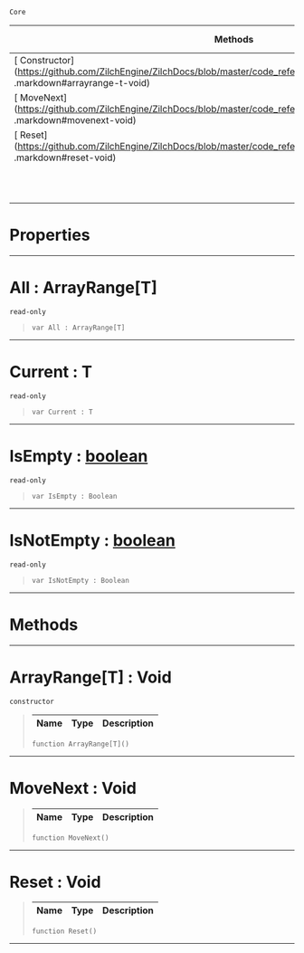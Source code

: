  `Core`

|Methods|Properties|Base Classes|Derived Classes|
|---|---|---|---|
|[ Constructor](https://github.com/ZilchEngine/ZilchDocs/blob/master/code_reference/nada_base_types/arrayrange_t .markdown#arrayrange-t-void)|[ All](https://github.com/ZilchEngine/ZilchDocs/blob/master/code_reference/nada_base_types/arrayrange_t .markdown#all-zilch-engine-document)| | |
|[ MoveNext](https://github.com/ZilchEngine/ZilchDocs/blob/master/code_reference/nada_base_types/arrayrange_t .markdown#movenext-void)|[ Current](https://github.com/ZilchEngine/ZilchDocs/blob/master/code_reference/nada_base_types/arrayrange_t .markdown#current-t)| | |
|[ Reset](https://github.com/ZilchEngine/ZilchDocs/blob/master/code_reference/nada_base_types/arrayrange_t .markdown#reset-void)|[ IsEmpty](https://github.com/ZilchEngine/ZilchDocs/blob/master/code_reference/nada_base_types/arrayrange_t .markdown#isempty-zilch-engine-docu)| | |
| |[ IsNotEmpty](https://github.com/ZilchEngine/ZilchDocs/blob/master/code_reference/nada_base_types/arrayrange_t .markdown#isnotempty-zilch-engine-d)| | |


 #  Properties


---  
 #  All : ArrayRange[T]

 `read-only`

> 
> ``` lang=cpp, name=Nada
> var All : ArrayRange[T]


---  
 #  Current : T

 `read-only`

> 
> ``` lang=cpp, name=Nada
> var Current : T


---  
 #  IsEmpty : [boolean](https://github.com/ZilchEngine/ZilchDocs/blob/master/code_reference/nada_base_types/boolean.markdown)

 `read-only`

> 
> ``` lang=cpp, name=Nada
> var IsEmpty : Boolean


---  
 #  IsNotEmpty : [boolean](https://github.com/ZilchEngine/ZilchDocs/blob/master/code_reference/nada_base_types/boolean.markdown)

 `read-only`

> 
> ``` lang=cpp, name=Nada
> var IsNotEmpty : Boolean


---  
 #  Methods


---  
 #  ArrayRange[T] : Void

 `constructor`

> 
> |Name|Type|Description|
> |---|---|---|
> ``` lang=cpp, name=Nada
> function ArrayRange[T]()
> ``` 


---  
 #  MoveNext : Void

> 
> |Name|Type|Description|
> |---|---|---|
> ``` lang=cpp, name=Nada
> function MoveNext()
> ``` 


---  
 #  Reset : Void

> 
> |Name|Type|Description|
> |---|---|---|
> ``` lang=cpp, name=Nada
> function Reset()
> ``` 


---  
 

 